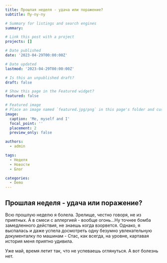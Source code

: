 ```yaml
---
title: Прошлая неделя - удача или поражение?
subtitle: Пу-пу-пу

# Summary for listings and search engines
summary: 

# Link this post with a project
projects: []

# Date published
date: '2023-04-29T00:00:00Z'

# Date updated
lastmod: '2023-04-29T00:00:00Z'

# Is this an unpublished draft?
draft: false

# Show this page in the Featured widget?
featured: false

# Featured image
# Place an image named `featured.jpg/png` in this page's folder and customize its options here.
image:
  caption: 'Me, myself and I'
  focal_point: ''
  placement: 2
  preview_only: false

authors:
  - admin

tags:
  - Неделя
  - Новости
  - Блог

categories:
  - Demo
---
```


## Прошлая неделя - удача или поражение?

Всю прошлую неделю я болела. Зрелище, честно говоря, не из приятных. А в смеси с аллергией - вообще огонь...Ну точнее бомба замедленного действия, не знаешь когда взорвется. Однако, я выспалась и даже успела досмотреть одну безумно увлекательную документалку по машинам - Стас, как всегда, на уровне, картавая история меня приятно удивила.

Уже май, время летит так, что не успеваешь оглянуться. А вот болезнь нет.
